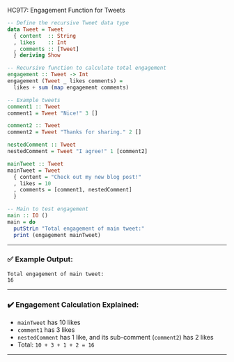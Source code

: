 HC9T7: Engagement Function for Tweets

```haskell
-- Define the recursive Tweet data type
data Tweet = Tweet
  { content  :: String
  , likes    :: Int
  , comments :: [Tweet]
  } deriving Show

-- Recursive function to calculate total engagement
engagement :: Tweet -> Int
engagement (Tweet _ likes comments) =
  likes + sum (map engagement comments)

-- Example tweets
comment1 :: Tweet
comment1 = Tweet "Nice!" 3 []

comment2 :: Tweet
comment2 = Tweet "Thanks for sharing." 2 []

nestedComment :: Tweet
nestedComment = Tweet "I agree!" 1 [comment2]

mainTweet :: Tweet
mainTweet = Tweet
  { content = "Check out my new blog post!"
  , likes = 10
  , comments = [comment1, nestedComment]
  }

-- Main to test engagement
main :: IO ()
main = do
  putStrLn "Total engagement of main tweet:"
  print (engagement mainTweet)
```

---

### ✅ Example Output:

```
Total engagement of main tweet:
16
```

---

### ✔️ Engagement Calculation Explained:

* `mainTweet` has 10 likes
* `comment1` has 3 likes
* `nestedComment` has 1 like, and its sub-comment (`comment2`) has 2 likes
* Total: `10 + 3 + 1 + 2 = 16`

---
